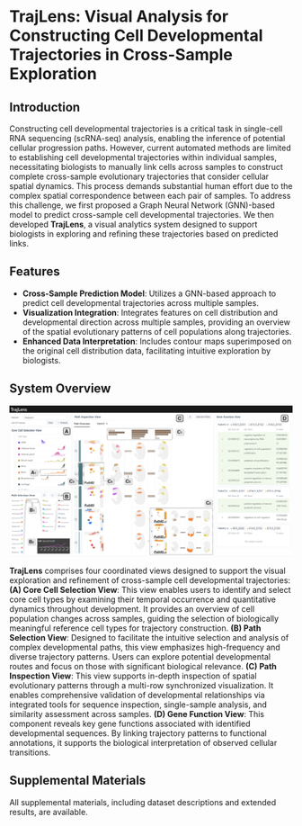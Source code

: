 # TrajLens: Visual Analysis for Constructing Cell Developmental Trajectories in Cross-Sample Exploration

## Introduction

Constructing cell developmental trajectories is a critical task in single-cell RNA sequencing (scRNA-seq) analysis, enabling the inference of potential cellular progression paths. However, current automated methods are limited to establishing cell developmental trajectories within individual samples, necessitating biologists to manually link cells across samples to construct complete cross-sample evolutionary trajectories that consider cellular spatial dynamics. This process demands substantial human effort due to the complex spatial correspondence between each pair of samples.
To address this challenge, we first proposed a Graph Neural Network (GNN)-based model to predict cross-sample cell developmental trajectories. We then developed **TrajLens**, a visual analytics system designed to support biologists in exploring and refining these trajectories based on predicted links.

## Features

- **Cross-Sample Prediction Model**: Utilizes a GNN-based approach to predict cell developmental trajectories across multiple samples.
- **Visualization Integration**: Integrates features on cell distribution and developmental direction across multiple samples, providing an overview of the spatial evolutionary patterns of cell populations along trajectories.
- **Enhanced Data Interpretation**: Includes contour maps superimposed on the original cell distribution data, facilitating intuitive exploration by biologists.

## System Overview

![](figs/overview.png)
  
  **TrajLens** comprises four coordinated views designed to support the visual exploration and refinement of cross-sample cell developmental trajectories:
  **(A) Core Cell Selection View**: This view enables users to identify and select core cell types by examining their temporal occurrence and quantitative dynamics throughout development. It provides an overview of cell population changes across samples, guiding the selection of biologically meaningful reference cell types for trajectory construction.
  **(B) Path Selection View**: Designed to facilitate the intuitive selection and analysis of complex developmental paths, this view emphasizes high-frequency and diverse trajectory patterns. Users can explore potential developmental routes and focus on those with significant biological relevance.
  **(C) Path Inspection View**: This view supports in-depth inspection of spatial evolutionary patterns through a multi-row synchronized visualization. It enables comprehensive validation of developmental relationships via integrated tools for sequence inspection, single-sample analysis, and similarity assessment across samples.
  **(D) Gene Function View**: This component reveals key gene functions associated with identified developmental sequences. By linking trajectory patterns to functional annotations, it supports the biological interpretation of observed cellular transitions.
## Supplemental Materials
  
  All supplemental materials, including dataset descriptions and extended results, are available.
